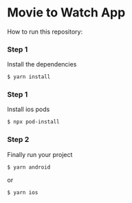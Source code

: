 # Movie to Watch App

How to run this repository:

### Step 1

Install the dependencies

```sh
$ yarn install
```

### Step 1

Install ios pods

```sh
$ npx pod-install
```

### Step 2

Finally run your project

```sh
$ yarn android
```
or

```sh
$ yarn ios
```
